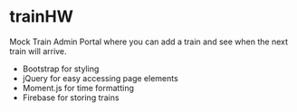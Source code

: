 # trainHW

Mock Train Admin Portal where you can add a train and see when the next train will arrive.

- Bootstrap for styling
- jQuery for easy accessing page elements
- Moment.js for time formatting
- Firebase for storing trains 